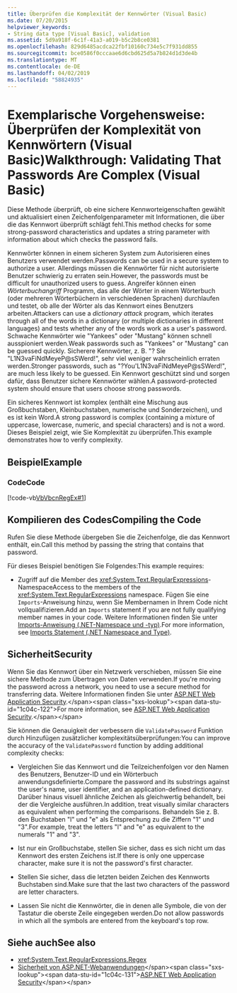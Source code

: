 ```yaml
---
title: Überprüfen die Komplexität der Kennwörter (Visual Basic)
ms.date: 07/20/2015
helpviewer_keywords:
- String data type [Visual Basic], validation
ms.assetid: 5d9a918f-6c1f-41a3-a019-b5c2b8ce0381
ms.openlocfilehash: 829d6485acdca22fbf10160c734e5c7f931dd855
ms.sourcegitcommit: bce0586f0cccaae6d6cbd625d5a7b824d1d3de4b
ms.translationtype: MT
ms.contentlocale: de-DE
ms.lasthandoff: 04/02/2019
ms.locfileid: "58824935"
---
```

# <a name="walkthrough-validating-that-passwords-are-complex-visual-basic"></a><span data-ttu-id="1c04c-102">Exemplarische Vorgehensweise: Überprüfen der Komplexität von Kennwörtern (Visual Basic)</span><span class="sxs-lookup"><span data-stu-id="1c04c-102">Walkthrough: Validating That Passwords Are Complex (Visual Basic)</span></span>
<span data-ttu-id="1c04c-103">Diese Methode überprüft, ob eine sichere Kennworteigenschaften gewählt und aktualisiert einen Zeichenfolgenparameter mit Informationen, die über die das Kennwort überprüft schlägt fehl.</span><span class="sxs-lookup"><span data-stu-id="1c04c-103">This method checks for some strong-password characteristics and updates a string parameter with information about which checks the password fails.</span></span>  
  
 <span data-ttu-id="1c04c-104">Kennwörter können in einem sicheren System zum Autorisieren eines Benutzers verwendet werden.</span><span class="sxs-lookup"><span data-stu-id="1c04c-104">Passwords can be used in a secure system to authorize a user.</span></span> <span data-ttu-id="1c04c-105">Allerdings müssen die Kennwörter für nicht autorisierte Benutzer schwierig zu erraten sein.</span><span class="sxs-lookup"><span data-stu-id="1c04c-105">However, the passwords must be difficult for unauthorized users to guess.</span></span> <span data-ttu-id="1c04c-106">Angreifer können einen *Wörterbuchangriff* Programm, das alle der Wörter in einem Wörterbuch (oder mehreren Wörterbüchern in verschiedenen Sprachen) durchlaufen und testet, ob alle der Wörter als das Kennwort eines Benutzers arbeiten.</span><span class="sxs-lookup"><span data-stu-id="1c04c-106">Attackers can use a *dictionary attack* program, which iterates through all of the words in a dictionary (or multiple dictionaries in different languages) and tests whether any of the words work as a user's password.</span></span> <span data-ttu-id="1c04c-107">Schwache Kennwörter wie "Yankees" oder "Mustang" können schnell ausspioniert werden.</span><span class="sxs-lookup"><span data-stu-id="1c04c-107">Weak passwords such as "Yankees" or "Mustang" can be guessed quickly.</span></span> <span data-ttu-id="1c04c-108">Sicherere Kennwörter, z. B. "? Sie "L1N3vaFiNdMeyeP@sSWerd!", sehr viel weniger wahrscheinlich erraten werden.</span><span class="sxs-lookup"><span data-stu-id="1c04c-108">Stronger passwords, such as "?You'L1N3vaFiNdMeyeP@sSWerd!", are much less likely to be guessed.</span></span> <span data-ttu-id="1c04c-109">Ein Kennwort geschützt sind und sorgen dafür, dass Benutzer sichere Kennwörter wählen.</span><span class="sxs-lookup"><span data-stu-id="1c04c-109">A password-protected system should ensure that users choose strong passwords.</span></span>  
  
 <span data-ttu-id="1c04c-110">Ein sicheres Kennwort ist komplex (enthält eine Mischung aus Großbuchstaben, Kleinbuchstaben, numerische und Sonderzeichen), und es ist kein Word.</span><span class="sxs-lookup"><span data-stu-id="1c04c-110">A strong password is complex (containing a mixture of uppercase, lowercase, numeric, and special characters) and is not a word.</span></span> <span data-ttu-id="1c04c-111">Dieses Beispiel zeigt, wie Sie Komplexität zu überprüfen.</span><span class="sxs-lookup"><span data-stu-id="1c04c-111">This example demonstrates how to verify complexity.</span></span>  
  
## <a name="example"></a><span data-ttu-id="1c04c-112">Beispiel</span><span class="sxs-lookup"><span data-stu-id="1c04c-112">Example</span></span>  
  
### <a name="code"></a><span data-ttu-id="1c04c-113">Code</span><span class="sxs-lookup"><span data-stu-id="1c04c-113">Code</span></span>  
 [!code-vb[VbVbcnRegEx#1](~/samples/snippets/visualbasic/VS_Snippets_VBCSharp/VbVbcnRegEx/VB/Class1.vb#1)]  
  
## <a name="compiling-the-code"></a><span data-ttu-id="1c04c-114">Kompilieren des Codes</span><span class="sxs-lookup"><span data-stu-id="1c04c-114">Compiling the Code</span></span>  
 <span data-ttu-id="1c04c-115">Rufen Sie diese Methode übergeben Sie die Zeichenfolge, die das Kennwort enthält, ein.</span><span class="sxs-lookup"><span data-stu-id="1c04c-115">Call this method by passing the string that contains that password.</span></span>  
  
 <span data-ttu-id="1c04c-116">Für dieses Beispiel benötigen Sie Folgendes:</span><span class="sxs-lookup"><span data-stu-id="1c04c-116">This example requires:</span></span>  
  
-   <span data-ttu-id="1c04c-117">Zugriff auf die Member des <xref:System.Text.RegularExpressions>-Namespace</span><span class="sxs-lookup"><span data-stu-id="1c04c-117">Access to the members of the <xref:System.Text.RegularExpressions> namespace.</span></span> <span data-ttu-id="1c04c-118">Fügen Sie eine `Imports`-Anweisung hinzu, wenn Sie Membernamen in Ihrem Code nicht vollqualifizieren.</span><span class="sxs-lookup"><span data-stu-id="1c04c-118">Add an `Imports` statement if you are not fully qualifying member names in your code.</span></span> <span data-ttu-id="1c04c-119">Weitere Informationen finden Sie unter [Imports-Anweisung (.NET-Namespace und -typ)](../../../../visual-basic/language-reference/statements/imports-statement-net-namespace-and-type.md).</span><span class="sxs-lookup"><span data-stu-id="1c04c-119">For more information, see [Imports Statement (.NET Namespace and Type)](../../../../visual-basic/language-reference/statements/imports-statement-net-namespace-and-type.md).</span></span>  
  
## <a name="security"></a><span data-ttu-id="1c04c-120">Sicherheit</span><span class="sxs-lookup"><span data-stu-id="1c04c-120">Security</span></span>  
 <span data-ttu-id="1c04c-121">Wenn Sie das Kennwort über ein Netzwerk verschieben, müssen Sie eine sichere Methode zum Übertragen von Daten verwenden.</span><span class="sxs-lookup"><span data-stu-id="1c04c-121">If you're moving the password across a network, you need to use a secure method for transferring data.</span></span> <span data-ttu-id="1c04c-122">Weitere Informationen finden Sie unter [ASP.NET Web Application Security](https://docs.microsoft.com/previous-versions/aspnet/330a99hc(v=vs.100)).</span><span class="sxs-lookup"><span data-stu-id="1c04c-122">For more information, see [ASP.NET Web Application Security](https://docs.microsoft.com/previous-versions/aspnet/330a99hc(v=vs.100)).</span></span>
  
 <span data-ttu-id="1c04c-123">Sie können die Genauigkeit der verbessern die `ValidatePassword` Funktion durch Hinzufügen zusätzlicher komplexitätsüberprüfungen:</span><span class="sxs-lookup"><span data-stu-id="1c04c-123">You can improve the accuracy of the `ValidatePassword` function by adding additional complexity checks:</span></span>  
  
-   <span data-ttu-id="1c04c-124">Vergleichen Sie das Kennwort und die Teilzeichenfolgen vor den Namen des Benutzers, Benutzer-ID und ein Wörterbuch anwendungsdefinierte.</span><span class="sxs-lookup"><span data-stu-id="1c04c-124">Compare the password and its substrings against the user's name, user identifier, and an application-defined dictionary.</span></span> <span data-ttu-id="1c04c-125">Darüber hinaus visuell ähnliche Zeichen als gleichwertig behandelt, bei der die Vergleiche ausführen.</span><span class="sxs-lookup"><span data-stu-id="1c04c-125">In addition, treat visually similar characters as equivalent when performing the comparisons.</span></span> <span data-ttu-id="1c04c-126">Behandeln Sie z. B. den Buchstaben "l" und "e" als Entsprechung zu die Ziffern "1" und "3".</span><span class="sxs-lookup"><span data-stu-id="1c04c-126">For example, treat the letters "l" and "e" as equivalent to the numerals "1" and "3".</span></span>  
  
-   <span data-ttu-id="1c04c-127">Ist nur ein Großbuchstabe, stellen Sie sicher, dass es sich nicht um das Kennwort des ersten Zeichens ist.</span><span class="sxs-lookup"><span data-stu-id="1c04c-127">If there is only one uppercase character, make sure it is not the password's first character.</span></span>  
  
-   <span data-ttu-id="1c04c-128">Stellen Sie sicher, dass die letzten beiden Zeichen des Kennworts Buchstaben sind.</span><span class="sxs-lookup"><span data-stu-id="1c04c-128">Make sure that the last two characters of the password are letter characters.</span></span>  
  
-   <span data-ttu-id="1c04c-129">Lassen Sie nicht die Kennwörter, die in denen alle Symbole, die von der Tastatur die oberste Zeile eingegeben werden.</span><span class="sxs-lookup"><span data-stu-id="1c04c-129">Do not allow passwords in which all the symbols are entered from the keyboard's top row.</span></span>  
  
## <a name="see-also"></a><span data-ttu-id="1c04c-130">Siehe auch</span><span class="sxs-lookup"><span data-stu-id="1c04c-130">See also</span></span>

- <xref:System.Text.RegularExpressions.Regex>
- <span data-ttu-id="1c04c-131">[Sicherheit von ASP.NET-Webanwendungen](https://docs.microsoft.com/previous-versions/aspnet/330a99hc(v=vs.100))</span><span class="sxs-lookup"><span data-stu-id="1c04c-131">[ASP.NET Web Application Security](https://docs.microsoft.com/previous-versions/aspnet/330a99hc(v=vs.100))</span></span>
